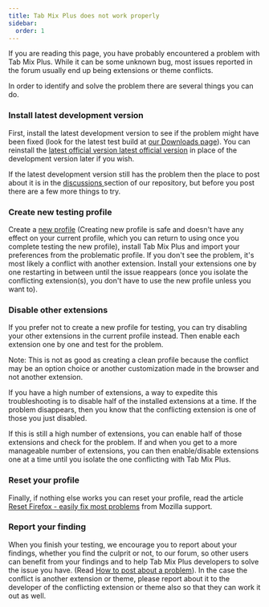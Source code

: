 ```yaml
---
title: Tab Mix Plus does not work properly
sidebar:
  order: 1
---
```


If you are reading this page, you have probably encountered a problem with Tab Mix Plus.
While it can be some unknown bug, most issues reported in the forum usually end up being
extensions or theme conflicts.

In order to identify and solve the problem there are several things you can do.


### Install latest development version

First, install the latest development version to see if the problem might have been fixed
(look for the latest test build at [our Downloads page](https://bitbucket.org/onemen/tabmixplus-for-firefox/downloads/)).
You can reinstall the [latest official version](https://github.com/onemen/TabMixPlus/releases/)<a href="https://github.com/onemen/TabMixPlus/releases/"> latest official version</a> in
place of the development version later if you wish.

If the latest development version still has the problem then the place to post about it is
in the <a href="https://github.com/onemen/TabMixPlus/discussions"> discussions </a>
section of our repository, but before you post there are a few more things to try.


### Create new testing profile

Create a [new profile](https://support.mozilla.org/en-US/kb/profile-manager-create-and-remove-firefox-profiles)
(Creating new profile is safe and doesn't have any effect on your current profile, which
you can return to using once you complete testing the new profile), install Tab Mix Plus
and import your preferences from the problematic profile. If you don't see the problem,
it's most likely a conflict with another extension. Install your extensions one by one
restarting in between until the issue reappears (once you isolate the conflicting
extension(s), you don't have to use the new profile unless you want to).


### Disable other extensions

If you prefer not to create a new profile for testing, you can try disabling your other
extensions in the current profile instead. Then enable each extension one by one and test
for the problem.

Note: This is not as good as creating a clean profile because the conflict may be an
option choice or another customization made in the browser and not another extension.

If you have a high number of extensions, a way to expedite this troubleshooting is to
disable half of the installed extensions at a time. If the problem disappears, then you
know that the conflicting extension is one of those you just disabled.

If this is still a high number of extensions, you can enable half of those extensions and
check for the problem. If and when you get to a more manageable number of extensions, you
can then enable/disable extensions one at a time until you isolate the one conflicting
with Tab Mix Plus.


### Reset your profile

Finally, if nothing else works you can reset your profile, read the article [Reset Firefox - easily fix most problems](https://support.mozilla.org/en-US/kb/reset-firefox-easily-fix-most-problems) from Mozilla support.


### Report your finding

When you finish your testing, we encourage you to report about your findings, whether you
find the culprit or not, to our forum, so other users can benefit from your findings and
to help Tab Mix Plus developers to solve the issue you have. (Read [How to post about a problem](../how-to-post)). In the case the conflict is another extension or theme, please report about it to the
developer of the conflicting extension or theme also so that they can work it out as well.
